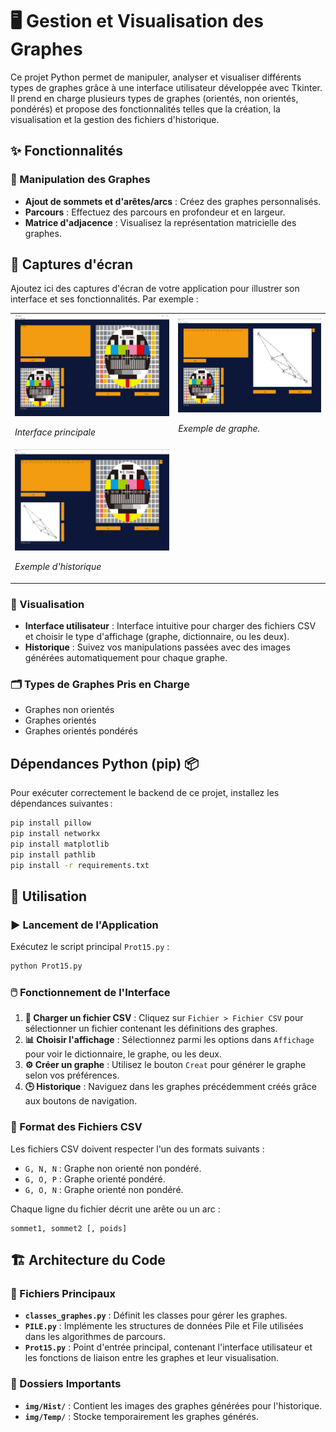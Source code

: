 # 🖥️ Gestion et Visualisation des Graphes

Ce projet Python permet de manipuler, analyser et visualiser différents types de graphes grâce à une interface utilisateur développée avec Tkinter. Il prend en charge plusieurs types de graphes (orientés, non orientés, pondérés) et propose des fonctionnalités telles que la création, la visualisation et la gestion des fichiers d'historique.

## ✨ Fonctionnalités

### 🔧 Manipulation des Graphes
- **Ajout de sommets et d'arêtes/arcs** : Créez des graphes personnalisés.
- **Parcours** : Effectuez des parcours en profondeur et en largeur.
- **Matrice d'adjacence** : Visualisez la représentation matricielle des graphes.

## 📸 Captures d'écran
Ajoutez ici des captures d'écran de votre application pour illustrer son interface et ses fonctionnalités. Par exemple :

<table>
  <tr>
    <td>
      <img src="CapturesReadMe/DefaultPage.png" 
           alt="Capture d'écran de la page d'accueil" 
           title="Page d'accueil" 
           style="max-width: 100%; height: auto;">
      <p><em>Interface principale</em></p>
    </td>
    <td>
      <img src="CapturesReadMe/Graphe.png" 
           alt="Capture d'écran de la page d'accueil" 
           title="Page d'accueil" 
           style="max-width: 100%; height: auto;">
      <p><em>Exemple de graphe.</em></p>
    </td>
  </tr>
  <tr>
    <td>
      <img src="CapturesReadMe/Historique.png" 
           alt="Capture d'écran de la page d'accueil" 
           title="Page d'accueil" 
           style="max-width: 100%; height: auto;">
      <p><em>Exemple d'historique </em></p>
    </td>
  </tr>
</table>

### 🎨 Visualisation
- **Interface utilisateur** : Interface intuitive pour charger des fichiers CSV et choisir le type d'affichage (graphe, dictionnaire, ou les deux).
- **Historique** : Suivez vos manipulations passées avec des images générées automatiquement pour chaque graphe.

### 🗂️ Types de Graphes Pris en Charge
- Graphes non orientés
- Graphes orientés
- Graphes orientés pondérés

## Dépendances Python (pip) 📦

Pour exécuter correctement le backend de ce projet, installez les dépendances suivantes :

```bash
pip install pillow
pip install networkx
pip install matplotlib
pip install pathlib
pip install -r requirements.txt
```

## 📖 Utilisation

### ▶️ Lancement de l'Application
Exécutez le script principal `Prot15.py` :
```bash
python Prot15.py
```

### 🖱️ Fonctionnement de l'Interface
1. **📂 Charger un fichier CSV** : Cliquez sur `Fichier > Fichier CSV` pour sélectionner un fichier contenant les définitions des graphes.
2. **📊 Choisir l'affichage** : Sélectionnez parmi les options dans `Affichage` pour voir le dictionnaire, le graphe, ou les deux.
3. **⚙️ Créer un graphe** : Utilisez le bouton `Creat` pour générer le graphe selon vos préférences.
4. **🕒 Historique** : Naviguez dans les graphes précédemment créés grâce aux boutons de navigation.

### 📂 Format des Fichiers CSV
Les fichiers CSV doivent respecter l'un des formats suivants :
- `G, N, N` : Graphe non orienté non pondéré.
- `G, O, P` : Graphe orienté pondéré.
- `G, O, N` : Graphe orienté non pondéré.

Chaque ligne du fichier décrit une arête ou un arc :
```
sommet1, sommet2 [, poids]
```

## 🏗️ Architecture du Code

### 📁 Fichiers Principaux
- **`classes_graphes.py`** : Définit les classes pour gérer les graphes.
- **`PILE.py`** : Implémente les structures de données Pile et File utilisées dans les algorithmes de parcours.
- **`Prot15.py`** : Point d'entrée principal, contenant l'interface utilisateur et les fonctions de liaison entre les graphes et leur visualisation.

### 📂 Dossiers Importants
- **`img/Hist/`** : Contient les images des graphes générées pour l'historique.
- **`img/Temp/`** : Stocke temporairement les graphes générés.
